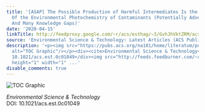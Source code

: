 ```yaml
---
title: '[ASAP] The Possible Production of Harmful Intermediates Is the “Dark Side”
  Of the Environmental Photochemistry of Contaminants (Potentially Adverse Effects,
  And Many Knowledge Gaps)'
date: '2020-04-15'
linkTitle: http://feedproxy.google.com/~r/acs/esthag/~3/GvhJhVktZRM/acs.est.0c01049
source: 'Environmental Science & Technology: Latest Articles (ACS Publications)'
description: '<p><img src="https://pubs.acs.org/na101/home/literatum/publisher/achs/journals/content/esthag/0/esthag.ahead-of-print/acs.est.0c01049/20200415/images/medium/es0c01049_0002.gif"
  alt="TOC Graphic"/></p><div><cite>Environmental Science & Technology</cite></div><div>DOI:
  10.1021/acs.est.0c01049</div><img src="http://feeds.feedburner.com/~r/acs/esthag/~4/GvhJhVktZRM"
  height="1" width="1" ...'
disable_comments: true
---
```

<p><img src="https://pubs.acs.org/na101/home/literatum/publisher/achs/journals/content/esthag/0/esthag.ahead-of-print/acs.est.0c01049/20200415/images/medium/es0c01049_0002.gif" alt="TOC Graphic"/></p><div><cite>Environmental Science & Technology</cite></div><div>DOI: 10.1021/acs.est.0c01049</div><img src="http://feeds.feedburner.com/~r/acs/esthag/~4/GvhJhVktZRM" height="1" width="1" ...